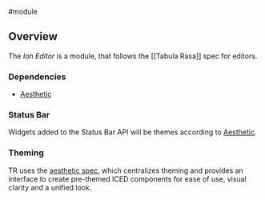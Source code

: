 #module
## Overview
The *Ion Editor* is a module, that follows the [[Tabula Rasa]] spec for editors.
### Dependencies
- [Aesthetic](Aesthetic.md)
### Status Bar
Widgets added to the Status Bar API will be themes according to [Aesthetic](Aesthetic).
### Theming
TR uses the [aesthetic spec](Aesthetic.md), which centralizes theming and provides an interface to create pre-themed ICED components for ease of use, visual clarity and a unified look.